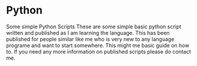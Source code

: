 # Python
Some simple Python Scripts
These are some simple basic python script written and published as I am learning the language.
This has been published for people similar like me who is very new to any language programe and want to start somewhere.
This might me basic guide on how to.
If you need any more information on published scripts please do contact me.
